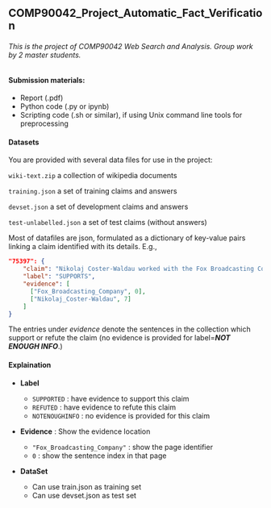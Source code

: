 ## COMP90042_Project_Automatic_Fact_Verification
###### This is the project of COMP90042 Web Search and Analysis. Group work by 2 master students.



#### Submission materials:

* Report (.pdf)
* Python code (.py or ipynb)
* Scripting code (.sh or similar), if using Unix command line tools for preprocessing

#### Datasets

You are provided with several data files for use in the project: 

`wiki-text.zip` a collection of wikipedia documents

`training.json` a set of training claims and answers

`devset.json` a set of development claims and answers

`test-unlabelled.json` a set of test claims (without answers) 

Most of datafiles are json, formulated as a dictionary of key-value pairs linking a claim identified with its details. E.g., 

```json
"75397": {
    "claim": "Nikolaj Coster-Waldau worked with the Fox Broadcasting Company.",
    "label": "SUPPORTS",
    "evidence": [
      ["Fox_Broadcasting_Company", 0],
      ["Nikolaj_Coster-Waldau", 7]
    ]
}
```

The entries under *evidence* denote the sentences in the collection which support or refute the claim (no evidence is provided for label=***NOT ENOUGH INFO***.)

#### Explaination

* **Label**
  * `SUPPORTED` : have evidence to support this claim
  * `REFUTED` : have evidence to refute this claim
  * `NOTENOUGHINFO` : no evidence is provided for this claim
* **Evidence** : Show the evidence location
  * `"Fox_Broadcasting_Company"` : show the page identifier
  * `0` : show the sentence index in that page

* **DataSet**
  * Can use train.json as training set
  * Can use devset.json as test set